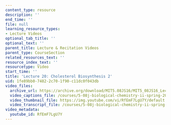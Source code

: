 ```yaml
---
content_type: resource
description: ''
end_time: ''
file: null
learning_resource_types:
- Lecture Videos
optional_tab_title: ''
optional_text: ''
parent_title: Lecture & Recitation Videos
parent_type: CourseSection
related_resources_text: ''
resource_index_text: ''
resourcetype: Video
start_time: ''
title: 'Lecture 20: Cholesterol Biosynthesis 2'
uid: 1fe89bb0-7482-2c70-1f90-c11dc0f043db
video_files:
  archive_url: https://archive.org/download/MIT5.08JS16/MIT5_08JS16_Lecture_20_300k.mp4
  video_captions_file: /courses/5-08j-biological-chemistry-ii-spring-2016/88aa0e12bbd557bc97197f24cee4f403_RfEmF7LgU7Y.vtt
  video_thumbnail_file: https://img.youtube.com/vi/RfEmF7LgU7Y/default.jpg
  video_transcript_file: /courses/5-08j-biological-chemistry-ii-spring-2016/7e8114c14c4c34827eb2f7cd59a51058_RfEmF7LgU7Y.pdf
video_metadata:
  youtube_id: RfEmF7LgU7Y
---
```

